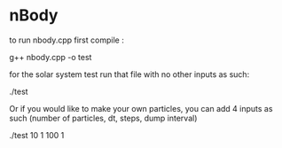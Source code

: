 # nBody

to run nbody.cpp first compile :

g++ nbody.cpp -o test

for the solar system test run that file with no other inputs as such:

./test

Or if you would like to make your own particles, you can add 4 inputs as such (number of particles, dt, steps, dump interval)

./test 10 1 100 1
